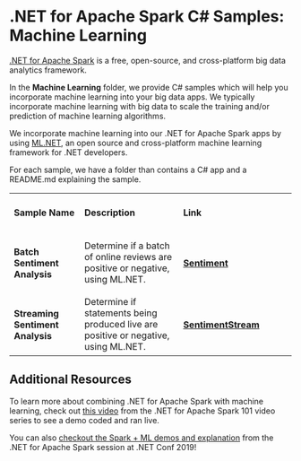# .NET for Apache Spark C# Samples: Machine Learning

[.NET for Apache Spark](https://dot.net/spark) is a free, open-source, and cross-platform big data analytics framework.

In the **Machine Learning** folder, we provide C# samples which will help you incorporate machine learning into your big data apps.
We typically incorporate machine learning with big data to scale the training and/or prediction of machine learning algorithms.

We incorporate machine learning into our .NET for Apache Spark apps by using [ML.NET](https://dot.net/ml), 
an open source and cross-platform machine learning framework for .NET developers.

For each sample, we have a folder than contains a C# app and a README.md explaining the sample.

<table>
 <tr>
   <td width="25%">
      <h4><b>Sample Name</b></h4>
  </td>
  <td>
      <h4 width="35%"><b>Description</b></h4>
  </td>
  <td>
      <h4><b>Link</b></h4>
  </td>
 </tr>
 <tr>
   <td width="25%">
      <h4>Batch Sentiment Analysis</h4>
  </td>
  <td width="35%">
  Determine if a batch of online reviews are positive or negative, using ML.NET.
  </td>
    <td>
      <h4><a href="Sentiment">Sentiment</a> &nbsp; &nbsp;</h4>
  </td>
 </tr>
  <tr>
   <td width="25%">
      <h4>Streaming Sentiment Analysis</h4>
  </td>
  <td width="35%">
  Determine if statements being produced live are positive or negative, using ML.NET.
  </td>
    <td>
      <h4><a href="SentimentStream">SentimentStream</a> &nbsp; &nbsp;</h4>
  </td>
 </tr>
 </table>
 
 ## Additional Resources

To learn more about combining .NET for Apache Spark with machine learning, check out [this video](https://channel9.msdn.com/Series/NET-for-Apache-Spark-101/Sentiment-Analysis-with-NET-for-Apache-Spark-and-MLNET-Part-1) from the .NET for Apache Spark 101 video series to see a demo coded and ran live. 

You can also [checkout the Spark + ML demos and explanation](https://youtu.be/ZWsYMQ0Sw1o?t=906) from the .NET for Apache Spark session at .NET Conf 2019!
